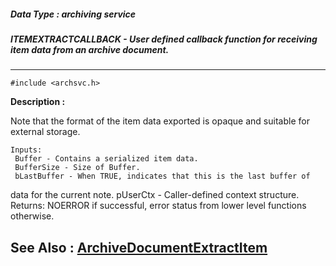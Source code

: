 ##### Data Type : archiving service
##### ITEMEXTRACTCALLBACK - User defined callback function for receiving item data from an archive document. 
---
```
#include <archsvc.h>
```
**Description :**

Note that the format of the item data exported is opaque and suitable for 
external storage.

	Inputs:
	 Buffer - Contains a serialized item data.
	 BufferSize - Size of Buffer. 
	 bLastBuffer - When TRUE, indicates that this is the last buffer of 
data for the current note.
	 pUserCtx - Caller-defined context structure.  
	Returns:
	 NOERROR if successful, error status from lower level functions 
otherwise.

**See Also :**
[ArchiveDocumentExtractItem](/reference/Func/ArchiveDocumentExtractItem)
---
